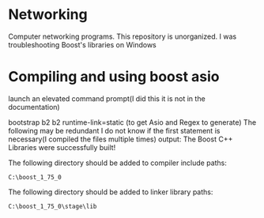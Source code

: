 # Networking
Computer networking programs. This repository is unorganized. I was troubleshooting Boost's libraries on Windows 
# Compiling and using boost asio
launch an elevated command prompt(I did this it is not in the documentation)

bootstrap
b2
b2 runtime-link=static (to get Asio and Regex to generate) The following may be redundant I do not know if the first statement is necessary(I compiled the files multiple times)
output:
The Boost C++ Libraries were successfully built!

The following directory should be added to compiler include paths:

    C:\boost_1_75_0

The following directory should be added to linker library paths:

    C:\boost_1_75_0\stage\lib